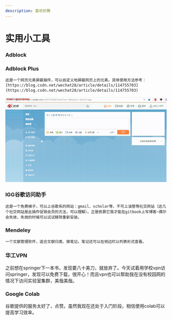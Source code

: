 ```yaml
---
description: 喜欢折腾
---
```


# 实用小工具

### Adblock

### Adblock Plus

    这是一个网页元素屏蔽插件，可以自定义地屏蔽网页上的元素。具体使用方法参考：[https://blog.csdn.net/wechat28/article/details/114755703](https://blog.csdn.net/wechat28/article/details/114755703)

![1. &#x5C4F;&#x853D;&#x4E86;&#x672A;&#x5173;&#x6CE8;&#x4EBA;&#x7684;&#x5FAE;&#x535A;&#x63A8;&#x5E7F; 2. &#x5C4F;&#x853D;&#x4E86;&#x641C;&#x7D22;&#x6846;&#x7684;&#x5FAE;&#x535A;&#x70ED;&#x641C;](../.gitbook/assets/20210316_133728-00_00_00-00_00_30.gif)

### IGG谷歌访问助手

    这是一个免费梯子，可以上谷歌系的网站：gmail、scholar等，不可上油管等社交网站（这几个社交网站是此插件促销会员的方法，可以理解）。正是依靠它我才能在gitbook上写博客~偶尔会失效，失效的时候可以试试移除重新安装。

### Mendeley 

    一个文献管理软件，适合文献归类、做笔记。笔记还可以在侧边栏以列表形式查看。

### 华工VPN

之前想在springer下一本书，发现要八十美刀，就放弃了。今天试着用学校vpn访问springer，发现可以免费下载，很开心！而且vpn也可以帮助我在没有校园网的情况下访问实验室集群，美哉美哉。

### Google Colab

谷歌提供的服务太好了，点赞。虽然我现在还处于入门阶段，相信使用colab可以提高学习效率。



